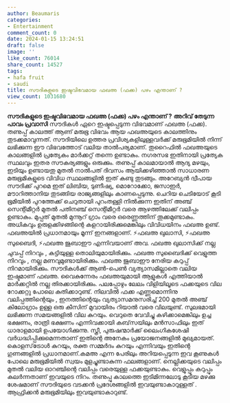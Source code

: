 ```yaml
---
author: Beaumaris
categories:
- Entertainment
comment_count: 0
date: 2024-01-15 13:24:51
draft: false
image: ''
like_count: 76014
share_count: 14527
tags:
- hafa fruit
- saudi
title: സൗദികളുടെ ഇഷ്ടവിഭവമായ ഫഖഅ (ഫക്ക) പഴം എന്താണ് ?
view_count: 1031680
---
```


**സൗദികളുടെ ഇഷ്ടവിഭവമായ ഫഖഅ (ഫക്ക) പഴം എന്താണ് ?** **അറിവ് തേടുന്ന പാവം പ്രവാസി** സൗദികൾ ഏറെ ഇഷ്ടപ്പെടുന്ന വിഭവമാണ് ഫഖഅ (ഫക്ക). തണുപ്പ് കാലത്ത് ആണ് മരുഭൂ വിഭവം ആയ ഫഖഅയുടെ കാലത്തിനും തുടക്കമാവുന്നത്. സൗദിയിലെ ഉത്തര പ്രവിശ്യകളിലുള്ളവർക്ക് മരുഭൂമിയിൽ നിന്ന് ലഭിക്കുന്ന ഈ വിഭവത്തോട് വലിയ താൽപര്യമാണ്. തുറൈഫിൽ ഫഖഅയുടെ കാലങ്ങളിൽ പ്രത്യേകം മാർക്കറ്റ് തന്നെ ഉണ്ടാകും. നഗരസഭ ഇതിനായി പ്രത്യേക സ്ഥലവും ഇതര സൗകര്യങ്ങളും ഒരുക്കും. തണുപ്പ് കാലമായാൽ ആദ്യ മഴയും, ഇടിയും ഉണ്ടായതു മുതൽ നാൽപത് ദിവസം ആയിക്കഴിഞ്ഞാൽ സാധാരണ മരുഭൂമികളുടെ വിവിധ സ്ഥലങ്ങളിൽ ഇത് കണ്ടു തുടങ്ങും. അറേബ്യൻ ദ്വീപായ സൗദിക്ക് പുറമെ ഇത് ലിബിയ, ടുണീഷ്യ, മൊറോക്കോ, ജസാഇർ, മൗാറിത്താനിയ തുടങ്ങിയ രാജ്യങ്ങളിലും കാണപ്പെടുന്നു. ചെറിയ ചെടിയോട് കൂടി ഭൂമിയിൽ പുറത്തേക്ക് ചെറുതായി പുറംതള്ളി നിൽക്കുന്ന ഇതിന് അഞ്ച് സെന്റിമീറ്റർ മുതൽ പതിനഞ്ച് സെന്റിമീറ്റർ വരെ ആഴത്തിലേക്ക് വലിപ്പം ഉണ്ടാകും. മുപ്പത് മുതൽ മുന്നൂറ് ഗ്രാം വരെ ഒരെണ്ണത്തിന് തൂക്കമുണ്ടാകും. അധികവും ഉരുളക്കിഴങ്ങിന്റെ കളറായിരിക്കുമെങ്കിലും വിവിധയിനം ഫഖഅ ഉണ്ട്. ഫഖഅയിൽ പ്രധാനമായും മൂന്ന് ഇനങ്ങളാണ്. ⚡ഫഖഅ ഖുലാസി, ⚡ഫഖഅ സുബൈദി, ⚡ഫഖഅ ജുബാഈ എന്നിവയാണ് അവ. ഫഖഅ ഖുലാസിക്ക് നല്ല ചുവപ്പ് നിറവും , കട്ടിയുള്ള തൊലിയുമായിരിക്കും. ഫഖഅ സുബൈദിക്ക് വെളുത്ത നിറവും , നല്ല മണവുമുണ്ടായിരിക്കും. ഫഖഅ ജുബാഈ നേരിയ കറുപ്പ് നിറമായിരിക്കും. സൗദികൾക്ക് ആൺ-പെൺ വ്യത്യാസമില്ലാതെ വലിയ ഇഷ്ടമാണ് ഫഖഅ. വൈകുന്നേരം ഫഖഅയുമായി ആളുകൾ എത്തിയാൽ മാർക്കറ്റിൽ നല്ല തിരക്കായിരിക്കും. പലപ്പോഴും ലേലം വിളിയിലൂടെ ഫക്കയുടെ വില റോക്കറ്റു പോലെ കുതിക്കാറുണ്ട്. നിലവിൽ ഫക്ക എണ്ണമൊന്നിനു വലിപ്പത്തിന്റെയും , ഇനത്തിന്റെയും വ്യത്യാസമനുസരിച്ച് 200 മുതൽ അഞ്ച് കിലോഗ്രാം ഉള്ള ഒരു കീസിന് മുവായിരം റിയാൽ വരെ വിലയുണ്ട്. സുലഭമായി ലഭിക്കുന്ന സമയങ്ങളിൽ വില കുറയും. വെറുതെ വേവിച്ചു കഴിക്കാമെങ്കിലും ഉച്ച ഭക്ഷണം, രാത്രി ഭക്ഷണം എന്നിവക്കായി കബ്‌സയിലും മൻസാഫിലും ഇത് ധാരാളമായി ഉപയോഗിക്കുന്നു. സ്ത്രീ, പുരുഷന്മാർക്ക് ലൈംഗികശേഷി വർധദ്ധിപ്പിക്കുമെന്നതാണ് ഇതിന്റെ അനേകം പ്രയോജനങ്ങളിൽ മുഖ്യമായത്. കൊളസ്‌ട്രോൾ കുറയും, രക്ത സമ്മർദം കുറയും എന്നിവയും ഇതിന്റെ ഗുണങ്ങളിൽ പ്രധാനമാണ്.കമഅ എന്ന പേരിലും അറിയപ്പെടുന്ന ഇവ കൂണുകൾ പോലെ മരുഭൂമിയിൽ സ്വയം മുളച്ചുണ്ടാകുന്ന ഫലങ്ങളാണ്. നെല്ലിക്കയുടെ വലിപ്പം മുതൽ വലിയ ഓറഞ്ചിന്റെ വലിപ്പം വരെയുള്ള ഫക്കയുണ്ടാകും. വെളുപ്പും കറുപ്പും കലർന്നതാണ് ഇവയുടെ നിറം. തണുപ്പു കാലത്തെ ഇടിമിന്നലോടു കൂടിയ മഴക്കു ശേഷമാണ് സൗദിയുടെ വടക്കൻ പ്രദേശങ്ങളിൽ ഇവയുണ്ടാകാറുള്ളത് . ആഫ്രിക്കൻ മരുഭൂമിയിലും ഇവയുണ്ടാകാറുണ്ട്.